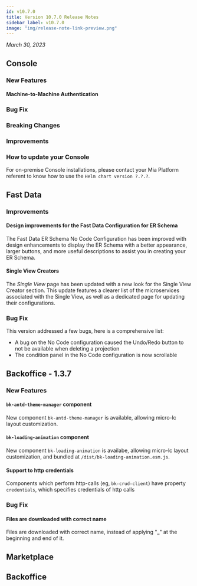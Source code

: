 ```yaml
---
id: v10.7.0
title: Version 10.7.0 Release Notes
sidebar_label: v10.7.0
image: "img/release-note-link-preview.png"
---
```


_March 30, 2023_

## Console

### New Features

#### Machine-to-Machine Authentication

<!-- TODO: add description -->

### Bug Fix

### Breaking Changes 

### Improvements
### How to update your Console

For on-premise Console installations, please contact your Mia Platform referent to know how to use the `Helm chart version ?.?.?`.

## Fast Data

### Improvements

#### Design improvements for the Fast Data Configuration for ER Schema

The Fast Data ER Schema No Code Configuration has been improved with design enhancements to display the ER Schema with a better appearance, larger buttons, and more useful descriptions to assist you in creating your ER Schema.

#### Single View Creators

The _Single View_ page has been updated with a new look for the Single View Creator section. This update features a clearer list of the microservices associated with the Single View, as well as a dedicated page for updating their configurations.

### Bug Fix

This version addressed a few bugs, here is a comprehensive list:
* A bug on the No Code configuration caused the Undo/Redo button to not be available when deleting a projection
* The condition panel in the No Code configuration is now scrollable

## Backoffice - 1.3.7

### New Features

#### `bk-antd-theme-manager` component

New component `bk-antd-theme-manager` is available, allowing micro-lc layout customization.

#### `bk-loading-animation` component

New component `bk-loading-animation` is availabe, allowing micro-lc layout customization, and bundled at `/dist/bk-loading-animation.esm.js`.

#### Support to http credentials
Components which perform http-calls (eg, `bk-crud-client`) have property `credentials`, which specifies credentials of http calls


### Bug Fix

#### Files are downloaded with correct name
Files are downloaded with correct name, instead of applying "_" at the beginning and end of it.

## Marketplace

## Backoffice